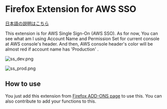 # Firefox Extension for AWS SSO

[日本語の説明はこちら](./README_ja.md)

This extension is for AWS Single Sign-On (AWS SSO). As for now, You can see what am I using Account Name and Permission Set for current console at AWS console's header. And then, AWS console header's color will be almost red if account name has 'Production' .

![ss_dev.png](screenshots/ss_dev.png)

![ss_prod.png](screenshots/ss_prod.png)

## How to use

You just add this extension from [Firefox ADD-ONS page](https://addons.mozilla.org/firefox/) to use this.
You can also contribute to add your functions to this.
